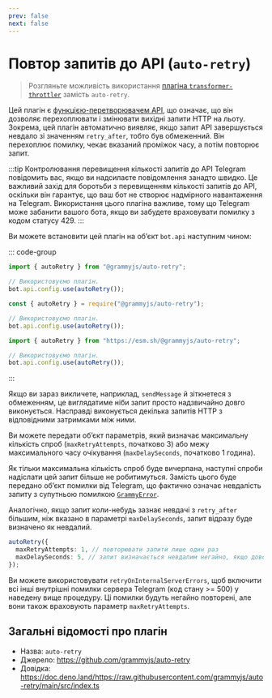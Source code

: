 ```yaml
---
prev: false
next: false
---
```


# Повтор запитів до API (`auto-retry`)

> Розгляньте можливість використання [плагіна `transformer-throttler`](./transformer-throttler) замість `auto-retry`.

Цей плагін є [функцією-перетворювачем API](../advanced/transformers), що означає, що він дозволяє перехоплювати і змінювати вихідні запити HTTP на льоту.
Зокрема, цей плагін автоматично виявляє, якщо запит API завершується невдало зі значенням `retry_after`, тобто був обмеженний.
Він перехоплює помилку, чекає вказаний проміжок часу, а потім повторює запит.

:::tip Контролювання перевищення кількості запитів до API
Telegram повідомить вас, якщо ви надсилаєте повідомлення занадто швидко.
Це важливий захід для боротьби з перевищенням кількості запитів до API, оскільки він гарантує, що ваш бот не створює надмірного навантаження на Telegram.
Використання цього плагіна важливе, тому що Telegram може забанити вашого бота, якщо ви забудете враховувати помилку з кодом статусу 429.
:::

Ви можете встановити цей плагін на обʼєкт `bot.api` наступним чином:

::: code-group

```ts [TypeScript]
import { autoRetry } from "@grammyjs/auto-retry";

// Використовуємо плагін.
bot.api.config.use(autoRetry());
```

```js [JavaScript]
const { autoRetry } = require("@grammyjs/auto-retry");

// Використовуємо плагін.
bot.api.config.use(autoRetry());
```

```ts [Deno]
import { autoRetry } from "https://esm.sh/@grammyjs/auto-retry";

// Використовуємо плагін.
bot.api.config.use(autoRetry());
```

:::

Якщо ви зараз викличете, наприклад, `sendMessage` й зіткнетеся з обмеженням, це виглядатиме ніби запит просто надзвичайно довго виконується.
Насправді виконується декілька запитів HTTP з відповідними затримками між ними.

Ви можете передати обʼєкт параметрів, який визначає максимальну кількість спроб (`maxRetryAttempts`, початково 3) або межу максимального часу очікування (`maxDelaySeconds`, початково 1 година).

Як тільки максимальна кількість спроб буде вичерпана, наступні спроби надіслати цей запит більше не робитимуться.
Замість цього буде передано обʼєкт помилки від Telegram, що фактично означає невдалість запиту з супутньою помилкою [`GrammyError`](../guide/errors#обʼєкт-grammyerror).

Аналогічно, якщо запит коли-небудь зазнає невдачі з `retry_after` більшим, ніж вказано в параметрі `maxDelaySeconds`, запит відразу буде визначено як невдалий.

```ts
autoRetry({
  maxRetryAttempts: 1, // повторювати запити лише один раз
  maxDelaySeconds: 5, // запит визначається невдалим негайно, якщо доводиться чекати більше 5-ти секунд
});
```

Ви можете використовувати `retryOnInternalServerErrors`, щоб включити всі інші внутрішні помилки сервера Telegram (код стану >= 500) у наведену вище процедуру.
Ці помилки будуть негайно повторені, але вони також враховують параметр `maxRetryAttempts`.

## Загальні відомості про плагін

- Назва: `auto-retry`
- Джерело: <https://github.com/grammyjs/auto-retry>
- Довідка: <https://doc.deno.land/https://raw.githubusercontent.com/grammyjs/auto-retry/main/src/index.ts>
